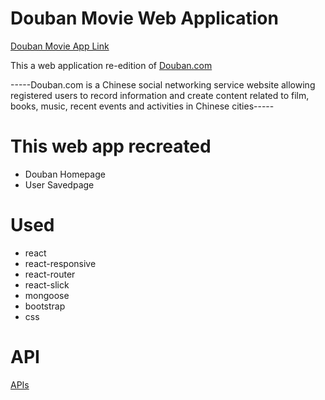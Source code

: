 # Douban Movie Web Application
[Douban Movie App Link](https://shrouded-savannah-60025.herokuapp.com/)

This a web application re-edition of [Douban.com](https://movie.douban.com/)

-----Douban.com is a Chinese social networking service website allowing registered users to record information and create content related to film, books, music, recent events and activities in Chinese cities-----

# This web app recreated
* Douban Homepage
* User Savedpage 

# Used
* react
* react-responsive
* react-router
* react-slick
* mongoose
* bootstrap
* css

# API
[APIs](https://github.com/jokermonn/-Api/blob/master/DoubanMovie.md)
